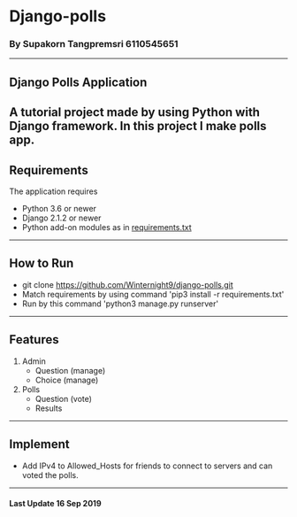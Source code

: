 # Django-polls
### By Supakorn Tangpremsri 6110545651
---
## Django Polls Application
A tutorial project made by using Python with Django framework. In this project I make polls app.
--- 
## Requirements
 The application requires
 * Python 3.6 or newer
 * Django 2.1.2 or newer
 * Python add-on modules as in [requirements.txt](requirements.txt)   
---
## How to Run
* git clone https://github.com/Winternight9/django-polls.git
* Match requirements by using command 'pip3 install -r requirements.txt'
* Run by this command 'python3 manage.py runserver'
---
## Features
1. Admin
    * Question (manage)
    * Choice (manage)
2. Polls
    * Question (vote)
    * Results 
---
## Implement
* Add IPv4 to Allowed_Hosts for friends to connect to servers and can voted the polls.  
---
#### Last Update 16 Sep 2019

